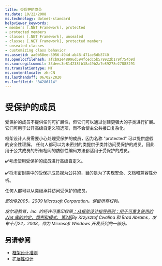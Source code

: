 ```yaml
---
title: 受保护的成员
ms.date: 10/22/2008
ms.technology: dotnet-standard
helpviewer_keywords:
- members [.NET Framework], protected
- protected members
- classes [.NET Framework], unsealed
- classes [.NET Framework], protected members
- unsealed classes
- customizing class behavior
ms.assetid: aa0b58ee-3956-494d-ab48-471ae5db8740
ms.openlocfilehash: afcb92e48996d594fcedc5b579922b179f754b9d
ms.sourcegitcommit: 33deec3e814238fb18a49b2a7e89278e27888291
ms.translationtype: MT
ms.contentlocale: zh-CN
ms.lasthandoff: 06/02/2020
ms.locfileid: "84286114"
---
```

# <a name="protected-members"></a>受保护的成员
受保护的成员不提供任何可扩展性，但它们可以通过创建更强大的子类进行扩展。 它们可用于公开高级自定义项选项，而不会使主公共接口复杂化。

 框架设计人员需要小心处理受保护的成员，因为名称 "protected" 可以提供虚假的安全性理解。 任何人都可以为未密封的类提供子类并访问受保护的成员，因此用于公共成员的所有相同的防御性编码方法都适用于受保护的成员。

 ✔️考虑使用受保护的成员进行高级自定义。

 ✔️将未密封类中的受保护成员视为公共的，目的是为了实现安全、文档和兼容性分析。

 任何人都可以从类继承并访问受保护的成员。

 *部分©2005，2009 Microsoft Corporation。保留所有权利。*

 *皮尔逊教育，Inc. 的经许可重印权限[：从框架设计指导原则：用于可重复使用的 .Net 库的约定、惯例和模式、第2版](https://www.informit.com/store/framework-design-guidelines-conventions-idioms-and-9780321545619)By Krzysztof Cwalina 和 Brad Abrams，发布十月22，2008，作为 Microsoft Windows 开发系列的一部分。*

## <a name="see-also"></a>另请参阅

- [框架设计准则](index.md)
- [扩展性设计](designing-for-extensibility.md)
